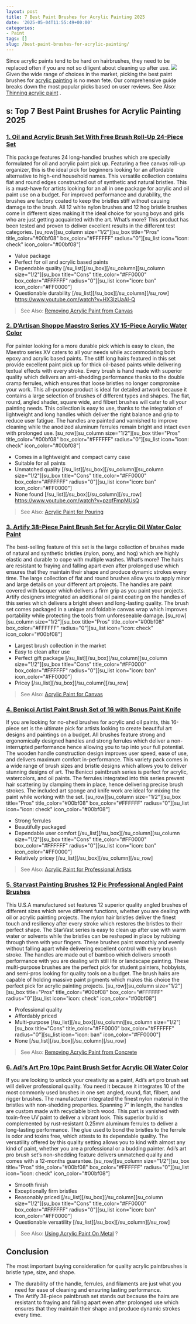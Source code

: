```yaml
---
layout: post
title: 7 Best Paint Brushes for Acrylic Painting 2025
date: '2025-05-04T11:55:49+00:00'
categories:
- Paint
tags: []
slug: /best-paint-brushes-for-acrylic-painting/
---
```


Since acrylic paints tend to be hard on hairbrushes, they need to be replaced often if you are not so diligent about cleaning up after use.
![](/assets/img/12/Pest-Control.jpg)
Given the wide range of choices in the market, picking the best paint brushes for
[acrylic painting](https://pestpolicy.com/how-to-paint-wood-texture-with-acrylics/)
is no mean fete.
Our comprehensive guide breaks down the most popular picks based on user reviews. See Also:
[Thinning acrylic paint](https://pestpolicy.com/how-to-thin-acrylic-paint/)
.
## s: Top 7 Best Paint Brushes for Acrylic Painting 2025
### [1. Oil and Acrylic Brush Set With Free Brush Roll-Up 24-Piece Set](https://www.amazon.com/dp/B0027AANDA/?tag=p-policy-20)
This package features 24 long-handled brushes which are specially formulated for oil and acrylic paint pick up.
[](https://www.amazon.com/dp/B0027AANDA/?tag=p-policy-20)
[](https://www.amazon.com/dp/B0061OIK4M/?tag=p-policy-20)
[](https://www.amazon.com/dp/B06XGFSJVJ/?tag=p-policy-20)
[](https://www.amazon.com/dp/B00MDVLOBS/?tag=p-policy-20)
[](https://www.amazon.com/dp/B00MV8MWEQ/?tag=p-policy-20)
Featuring a free canvas roll-up organizer, this is the ideal pick for beginners looking for an affordable alternative to high-end household names.
This versatile collection contains flat and round edges constructed out of synthetic and natural bristles.
This is a must-have for artists looking for an all in one package for acrylic and oil paint use on a budget.
For improved performance and durability, the brushes are factory coated to keep the bristles stiff without causing damage to the brush.
All 12 white nylon brushes and 12 hog bristle brushes come in different sizes making it the ideal choice for young boys and girls who are just getting acquainted with the art.
What’s more? This product has been tested and proven to deliver excellent results in the different test categories.
[su_row][su_column size="1/2"][su_box title="Pros" title_color="#00bf08" box_color="#FFFFFF" radius="0"][su_list icon="icon: check" icon_color="#00bf08"]
- Value package
- Perfect for oil and acrylic based paints
- Dependable quality
[/su_list][/su_box][/su_column][su_column size="1/2"][su_box title="Cons" title_color="#FF0000" box_color="#FFFFFF" radius="0"][su_list icon="icon: ban" icon_color="#FF0000"]
- Questionable durability
[/su_list][/su_box][/su_column][/su_row]
https://www.youtube.com/watch?v=HX3IzUaAI-Q
> See Also:
> [Removing Acrylic Paint from Canvas](https://pestpolicy.com/how-to-remove-acrylic-paint-from-canvas/)
### [2. D’Artisan Shoppe Maestro Series XV 15-Piece Acrylic Water Color](https://www.amazon.com/dp/B00OH2GC86/?tag=p-policy-20)
For painter looking for a more durable pick which is easy to clean, the Maestro series XV caters to all your needs while accommodating both epoxy and acrylic based paints.
[](https://www.amazon.com/dp/B00OH2GC86/?tag=p-policy-20)
[](https://www.amazon.com/dp/B0061OIK4M/?tag=p-policy-20)
[](https://www.amazon.com/dp/B06XGFSJVJ/?tag=p-policy-20)
[](https://www.amazon.com/dp/B00MDVLOBS/?tag=p-policy-20)
[](https://www.amazon.com/dp/B00MV8MWEQ/?tag=p-policy-20)
The stiff long hairs featured in this set provide excellent paint pick up for thick oil-based paints while delivering textual effects with every stroke.
Every brush is hand made with superior quality which delivers an anti-shedding performance thanks to the double cramp ferrules, which ensures that loose bristles no longer compromise your work.
This all-purpose product is ideal for detailed artwork because it contains a large selection of brushes of different types and shapes.
The flat, round, angled shader, square wide, and filbert brushes will cater to all your painting needs.
This collection is easy to use, thanks to the integration of lightweight and long handles which deliver the right balance and grip to reduce user fatigue.
The handles are painted and varnished to improve cleaning while the anodized aluminum ferrules remain bright and intact even with prolonged use.
[su_row][su_column size="1/2"][su_box title="Pros" title_color="#00bf08" box_color="#FFFFFF" radius="0"][su_list icon="icon: check" icon_color="#00bf08"]
- Comes in a lightweight and compact carry case
- Suitable for all paints
- Unmatched quality
[/su_list][/su_box][/su_column][su_column size="1/2"][su_box title="Cons" title_color="#FF0000" box_color="#FFFFFF" radius="0"][su_list icon="icon: ban" icon_color="#FF0000"]
- None found
[/su_list][/su_box][/su_column][/su_row]
https://www.youtube.com/watch?v=pzqfFmpMUsQ
> See Also:
> [Acrylic Paint for Pouring](https://pestpolicy.com/best-acrylic-paint-for-pouring/)
### [3. Artify 38-Piece Paint Brush Set for Acrylic Oil Water Color Paint](https://www.amazon.com/dp/B01AHJIW5I/?tag=p-policy-20)
The best-selling feature of this set is the large collection of brushes made of natural and synthetic bristles (nylon, pony, and hog) which are highly elastic and durable to cope with multiple washes.
[](https://www.amazon.com/dp/B01AHJIW5I/?tag=p-policy-20)
[](https://www.amazon.com/dp/B0061OIK4M/?tag=p-policy-20)
[](https://www.amazon.com/dp/B06XGFSJVJ/?tag=p-policy-20)
[](https://www.amazon.com/dp/B00MDVLOBS/?tag=p-policy-20)
[](https://www.amazon.com/dp/B00MV8MWEQ/?tag=p-policy-20)
What’s more? The hairs are resistant to fraying and falling apart even after prolonged use which ensures that they maintain their shape and produce dynamic strokes every time.
The large collection of flat and round brushes allow you to apply minor and large details on your different art projects.
The handles are paint covered with lacquer which delivers a firm grip as you paint your projects. Artify designers integrated an additional oil paint coating on the handles of this series which delivers a bright sheen and long-lasting quality.
The brush set comes packaged in a unique and foldable canvas wrap which improves portability while protecting the tools from unforeseeable damage.
[su_row][su_column size="1/2"][su_box title="Pros" title_color="#00bf08" box_color="#FFFFFF" radius="0"][su_list icon="icon: check" icon_color="#00bf08"]
- Largest brush collection in the market
- Easy to clean after use
- Perfect gift package
[/su_list][/su_box][/su_column][su_column size="1/2"][su_box title="Cons" title_color="#FF0000" box_color="#FFFFFF" radius="0"][su_list icon="icon: ban" icon_color="#FF0000"]
- Pricey
[/su_list][/su_box][/su_column][/su_row]
> See Also:
> [Acrylic Paint for Canvas](https://pestpolicy.com/best-acrylic-paint-for-canvas/)
### [4. Benicci Artist Paint Brush Set of 16 with Bonus Paint Knife](https://www.amazon.com/dp/B07YYHC6RB/?tag=p-policy-20)
If you are looking for no-shed brushes for acrylic and oil paints, this 16-piece set is the ultimate pick for artists looking to create beautiful art designs and paintings on a budget.
[](https://www.amazon.com/dp/B07YYHC6RB/?tag=p-policy-20)
[](https://www.amazon.com/dp/B0061OIK4M/?tag=p-policy-20)
[](https://www.amazon.com/dp/B06XGFSJVJ/?tag=p-policy-20)
[](https://www.amazon.com/dp/B00MDVLOBS/?tag=p-policy-20)
[](https://www.amazon.com/dp/B00MV8MWEQ/?tag=p-policy-20)
All brushes feature strong and ergonomically designed handles and strong ferrules which deliver a non-interrupted performance hence allowing you to tap into your full potential.
The wooden handle construction design improves user speed, ease of use, and delivers maximum comfort in-performance.
This variety pack comes in a wide range of brush sizes and bristle designs which allows you to deliver stunning designs of art.
The Benicci paintbrush series is perfect for acrylic, watercolors, and oil paints. The ferrules integrated into this series prevent hair scattering by clamping them in place, hence delivering precise brush strokes.
The included art sponge and knife work are ideal for mixing the paint while working with the set.
[su_row][su_column size="1/2"][su_box title="Pros" title_color="#00bf08" box_color="#FFFFFF" radius="0"][su_list icon="icon: check" icon_color="#00bf08"]
- Strong ferrules
- Beautifully packaged
- Dependable user comfort
[/su_list][/su_box][/su_column][su_column size="1/2"][su_box title="Cons" title_color="#FF0000" box_color="#FFFFFF" radius="0"][su_list icon="icon: ban" icon_color="#FF0000"]
- Relatively pricey
[/su_list][/su_box][/su_column][/su_row]
> See Also:
> [Acrylic Paint for Professional Artists](https://pestpolicy.com/best-acrylic-paint-for-professional-artists/)
### [5. Starvast Painting Brushes 12 Pic Professional Angled Paint Brushes](https://www.amazon.com/dp/B01M6DKS8L/?tag=p-policy-20)
This U.S.A manufactured set features 12 superior quality angled brushes of different sizes which serve different functions, whether you are dealing with oil or acrylic painting projects.
[](https://www.amazon.com/dp/B01M6DKS8L/?tag=p-policy-20)
[](https://www.amazon.com/dp/B0061OIK4M/?tag=p-policy-20)
[](https://www.amazon.com/dp/B06XGFSJVJ/?tag=p-policy-20)
[](https://www.amazon.com/dp/B00MDVLOBS/?tag=p-policy-20)
[](https://www.amazon.com/dp/B00MV8MWEQ/?tag=p-policy-20)
The nylon hair bristles deliver the finest touch and resiliency after every stroke which restores the bristles to their perfect shape.
The StarVast series is easy to clean up after use with warm water or solvents while the bristles can be reshaped in place by rubbing through them with your fingers.
These brushes paint smoothly and evenly without falling apart while delivering excellent control with every brush stroke.
The handles are made out of bamboo which delivers smooth performance with you are dealing with still life or landscape painting.
These multi-purpose brushes are the perfect pick for student painters, hobbyists, and semi-pros looking for quality tools on a budget.
The brush hairs are capable of holding massive paint pigments which makes this choice the perfect pick for acrylic painting projects.
[su_row][su_column size="1/2"][su_box title="Pros" title_color="#00bf08" box_color="#FFFFFF" radius="0"][su_list icon="icon: check" icon_color="#00bf08"]
- Professional quality
- Affordably priced
- Multi-purpose
[/su_list][/su_box][/su_column][su_column size="1/2"][su_box title="Cons" title_color="#FF0000" box_color="#FFFFFF" radius="0"][su_list icon="icon: ban" icon_color="#FF0000"]
- None
[/su_list][/su_box][/su_column][/su_row]
> See Also:
> [Removing Acrylic Paint from Concrete](https://pestpolicy.com/how-to-remove-acrylic-paint-from-concrete/)
### [6. Adi’s Art Pro 10pc Paint Brush Set for Acrylic Oil Water Color](https://www.amazon.com/dp/B074CL66VH/?tag=p-policy-20)
If you are looking to unlock your creativity as a paint, Adi’s art pro brush set will deliver professional quality.
[](https://www.amazon.com/dp/B074CL66VH/?tag=p-policy-20)
[](https://www.amazon.com/dp/B0061OIK4M/?tag=p-policy-20)
[](https://www.amazon.com/dp/B06XGFSJVJ/?tag=p-policy-20)
[](https://www.amazon.com/dp/B00MDVLOBS/?tag=p-policy-20)
[](https://www.amazon.com/dp/B00MV8MWEQ/?tag=p-policy-20)
You need it because it integrates 10 of the most commonly used brushes in one set: angled, round, flat, filbert, and rigger brushes.
The manufacturer integrated the finest nylon material in the bristles with non-shedding properties. Spanning 7” in length, the handles are custom made with recyclable birch wood.
This part is vanished with toxin-free UV paint to deliver a vibrant look. This superior build is complemented by rust-resistant 0.25mm aluminum ferrules to deliver a long-lasting performance.
The glue used to bond the bristles to the ferrule is odor and toxins free, which attests to its dependable quality.
The versatility offered by this quality setting allows you to kind with almost any kind of paint, whether you are a professional or a budding painter.
Adi’s art pro brush set’s non-shedding feature delivers unmatched quality and comes with a 12-months guarantee.
[su_row][su_column size="1/2"][su_box title="Pros" title_color="#00bf08" box_color="#FFFFFF" radius="0"][su_list icon="icon: check" icon_color="#00bf08"]
- Smooth finish
- Exceptionally firm bristles
- Reasonably priced
[/su_list][/su_box][/su_column][su_column size="1/2"][su_box title="Cons" title_color="#FF0000" box_color="#FFFFFF" radius="0"][su_list icon="icon: ban" icon_color="#FF0000"]
- Questionable versatility
[/su_list][/su_box][/su_column][/su_row]
> See Also:
> [Using Acrylic Paint On Metal](https://pestpolicy.com/can-you-use-acrylic-paint-on-metal/)
> ?
## Conclusion
The most important buying consideration for quality acrylic paintbrushes is bristle type, size, and shape.
- The durability of the handle, ferrules, and filaments are just what you need for ease of cleaning and ensuring lasting performance.
- The Artify 38-piece paintbrush set stands out because the hairs are resistant to fraying and falling apart even after prolonged use which ensures that they maintain their shape and produce dynamic strokes every time.
